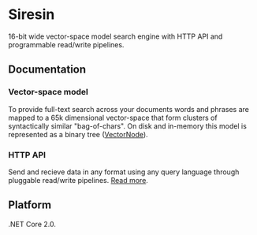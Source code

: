 # Siresin

16-bit wide vector-space model search engine with HTTP API and programmable read/write pipelines.

## Documentation

### Vector-space model

To provide full-text search across your documents words and phrases are mapped to a 65k dimensional vector-space that form clusters of syntactically similar "bag-of-chars". On disk and in-memory this model is represented as a binary tree ([VectorNode](src/Sir.Store/VectorNode.cs)).

### HTTP API

Send and recieve data in any format using any query language through pluggable read/write pipelines. [Read more](src/Sir.HttpServer/README.md).

## Platform

.NET Core 2.0.
